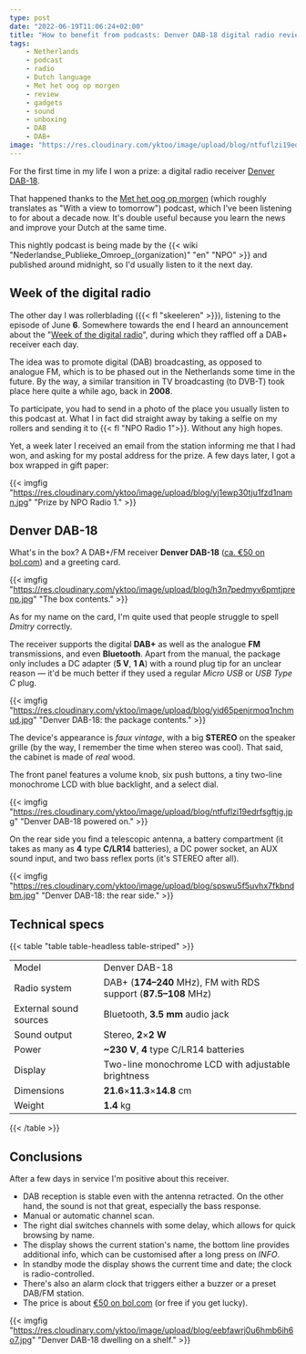 ```yaml
---
type: post
date: "2022-06-19T11:06:24+02:00"
title: "How to benefit from podcasts: Denver DAB-18 digital radio review"
tags:
    - Netherlands
    - podcast
    - radio
    - Dutch language
    - Met het oog op morgen
    - review
    - gadgets
    - sound
    - unboxing
    - DAB
    - DAB+
image: "https://res.cloudinary.com/yktoo/image/upload/blog/ntfuflzi19edrfsgftjg.jpg"
---
```


For the first time in my life I won a prize: a digital radio receiver [Denver DAB-18](https://yktoo.me/jjwNDq).

That happened thanks to the [Met het oog op morgen](https://yktoo.me/epR3b3) (which roughly translates as "With a view to tomorrow") podcast, which I've been listening to for about a decade now. It's double useful because you learn the news and improve your Dutch at the same time.

This nightly podcast is being made by the {{< wiki "Nederlandse_Publieke_Omroep_(organization)" "en" "NPO" >}} and published around midnight, so I'd usually listen to it the next day.

<!--more-->

## Week of the digital radio

The other day I was rollerblading ({{< fl "skeeleren" >}}), listening to the episode of June **6**. Somewhere towards the end I heard an announcement about the "[Week of the digital radio](https://yktoo.me/2j9l5p)", during which they raffled off a DAB+ receiver each day. 

The idea was to promote digital (DAB) broadcasting, as opposed to analogue FM, which is to be phased out in the Netherlands some time in the future. By the way, a similar transition in TV broadcasting (to DVB-T) took place here quite a while ago, back in **2008**.

To participate, you had to send in a photo of the place you usually listen to this podcast at. What I in fact did straight away by taking a selfie on my rollers and sending it to {{< fl "NPO Radio 1">}}. Without any high hopes.

Yet, a week later I received an email from the station informing me that I had won, and asking for my postal address for the prize. A few days later, I got a box wrapped in gift paper:

{{< imgfig "https://res.cloudinary.com/yktoo/image/upload/blog/yj1ewp30tju1fzd1namn.jpg" "Prize by NPO Radio 1." >}}

## Denver DAB-18

What's in the box? A DAB+/FM receiver **Denver DAB-18** ([ca. €50 on bol.com](https://yktoo.me/jjwNDq)) and a greeting card.

{{< imgfig "https://res.cloudinary.com/yktoo/image/upload/blog/h3n7pedmyv6pmtjprenp.jpg" "The box contents." >}}

As for my name on the card, I'm quite used that people struggle to spell *Dmitry* correctly.

The receiver supports the digital **DAB+** as well as the analogue **FM** transmissions, and even **Bluetooth**. Apart from the manual, the package only includes a DC adapter (**5 V**, **1 A**) with a round plug tip for an unclear reason — it'd be much better if they used a regular *Micro USB* or *USB Type C* plug.

{{< imgfig "https://res.cloudinary.com/yktoo/image/upload/blog/yid65penjrmoq1nchmud.jpg" "Denver DAB-18: the package contents." >}}

The device's appearance is *faux vintage*, with a big **STEREO** on the speaker grille (by the way, I remember the time when stereo was cool). That said, the cabinet is made of *real* wood.

The front panel features a volume knob, six push buttons, a tiny two-line monochrome LCD with blue backlight, and a select dial.

{{< imgfig "https://res.cloudinary.com/yktoo/image/upload/blog/ntfuflzi19edrfsgftjg.jpg" "Denver DAB-18 powered on." >}}

On the rear side you find a telescopic antenna, a battery compartment (it takes as many as **4** type **C/LR14** batteries), a DC power socket, an AUX sound input, and two bass reflex ports (it's STEREO after all). 

{{< imgfig "https://res.cloudinary.com/yktoo/image/upload/blog/spswu5f5uvhx7fkbndbm.jpg" "Denver DAB-18: the rear side." >}}

## Technical specs

{{< table "table table-headless table-striped" >}}

|                        |                                                                |
|------------------------|----------------------------------------------------------------|
| Model                  | Denver DAB-18                                                  |
| Radio system           | DAB+ (**174–240** MHz), FM with RDS support (**87.5–108** MHz) |
| External sound sources | Bluetooth, **3.5 mm** audio jack                               | 
| Sound output           | Stereo, **2**×**2 W**                                          |
| Power                  | **~230 V**, **4** type C/LR14 batteries                        |
| Display                | Two-line monochrome LCD with adjustable brightness             |
| Dimensions             | **21.6**×**11.3**×**14.8** cm                                  |
| Weight                 | **1.4** kg                                                     |
{{< /table >}}

## Conclusions

After a few days in service I'm positive about this receiver.

* DAB reception is stable even with the antenna retracted. On the other hand, the sound is not that great, especially the bass response.
* Manual or automatic channel scan.
* The right dial switches channels with some delay, which allows for quick browsing by name.
* The display shows the current station's name, the bottom line provides additional info, which can be customised after a long press on *INFO*.
* In standby mode the display shows the current time and date; the clock is radio-controlled. 
* There's also an alarm clock that triggers either a buzzer or a preset DAB/FM station.
* The price is about [€50 on bol.com](https://yktoo.me/jjwNDq) (or free if you get lucky).

{{< imgfig "https://res.cloudinary.com/yktoo/image/upload/blog/eebfawrj0u6hmb6ih6o7.jpg" "Denver DAB-18 dwelling on a shelf." >}}
